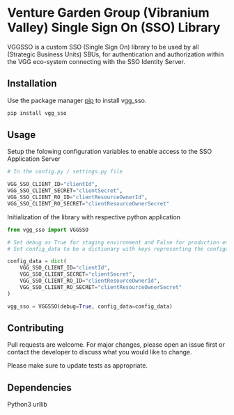 # Venture Garden Group (Vibranium Valley) Single Sign On (SSO) Library

VGGSSO is a custom SSO (Single Sign On) library to be used by all (Strategic Business Units) SBUs, for authentication and authorization within the VGG eco-system connecting with the SSO Identity Server.

## Installation

Use the package manager [pip](https://pip.pypa.io/en/stable/) to install vgg_sso.

```bash
pip install vgg_sso
```

## Usage

Setup the folowing configuration variables to enable access to the SSO Application Server

```python
# In the config.py / settings.py file

VGG_SSO_CLIENT_ID="clientId",
VGG_SSO_CLIENT_SECRET="clientSecret",
VGG_SSO_CLIENT_RO_ID="clientResourceOwnerId",
VGG_SSO_CLIENT_RO_SECRET="clientResourceOwnerSecret"

```

Initialization of the library with respective python application

```python
from vgg_sso import VGGSSO

# Set debug as True for staging environment and False for production environment
# Set config_data to be a dictionary with keys representing the configuration variables 

config_data = dict(
    VGG_SSO_CLIENT_ID="clientId",
    VGG_SSO_CLIENT_SECRET="clientSecret",
    VGG_SSO_CLIENT_RO_ID="clientResourceOwnerId",
    VGG_SSO_CLIENT_RO_SECRET="clientResourceOwnerSecret"
)

vgg_sso = VGGSSO(debug=True, config_data=config_data)
```

## Contributing
Pull requests are welcome. For major changes, please open an issue first or contact the developer to discuss what you would like to change.

Please make sure to update tests as appropriate.


## Dependencies
Python3
urllib
